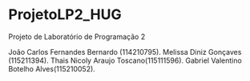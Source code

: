 # ProjetoLP2_HUG
Projeto de Laboratório de Programação 2

João Carlos Fernandes Bernardo (114210795). Melissa Diniz Gonçaves (115211394). Thais Nicoly Araujo Toscano(115111596). Gabriel Valentino Botelho Alves(115210052).
